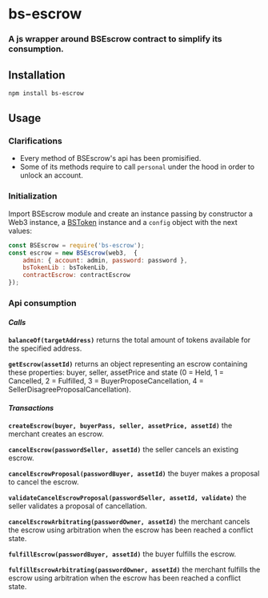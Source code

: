 # bs-escrow

### A js wrapper around BSEscrow contract to simplify its consumption.

## Installation
```bash
npm install bs-escrow
```

## Usage

### Clarifications
* Every method of BSEscrow's api has been promisified.
* Some of its methods require to call `personal` under the hood in order to unlock an account.

### Initialization
Import BSEscrow module and create an instance passing by constructor a Web3 instance, a [BSToken](https://github.com/BancoSabadell/bs-token) instance and a `config` object with the next values:

```javascript
const BSEscrow = require('bs-escrow');
const escrow = new BSEscrow(web3,  {
    admin: { account: admin, password: password },
    bsTokenLib : bsTokenLib,
    contractEscrow: contractEscrow
});
```

### Api consumption

#### *Calls*

**`balanceOf(targetAddress)`** returns the total amount of tokens available for the specified address.

**`getEscrow(assetId)`** returns an object representing an escrow containing these properties: buyer, seller, assetPrice and state (0 = Held, 1 = Cancelled, 2 = Fulfilled, 3 = BuyerProposeCancellation, 4 = SellerDisagreeProposalCancellation).

#### *Transactions*

**`createEscrow(buyer, buyerPass, seller, assetPrice, assetId)`** the merchant creates an escrow.

**`cancelEscrow(passwordSeller, assetId)`** the seller cancels an existing escrow.

**`cancelEscrowProposal(passwordBuyer, assetId)`** the buyer makes a proposal to cancel the escrow.

**`validateCancelEscrowProposal(passwordSeller, assetId, validate)`** the seller validates a proposal of cancellation.

**`cancelEscrowArbitrating(passwordOwner, assetId)`** the merchant cancels the escrow using arbitration when the escrow has been reached a conflict state.

**`fulfillEscrow(passwordBuyer, assetId)`** the buyer fulfills the escrow.

**`fulfillEscrowArbitrating(passwordOwner, assetId)`** the merchant fulfills the escrow using arbitration when the escrow has been reached a conflict state.
